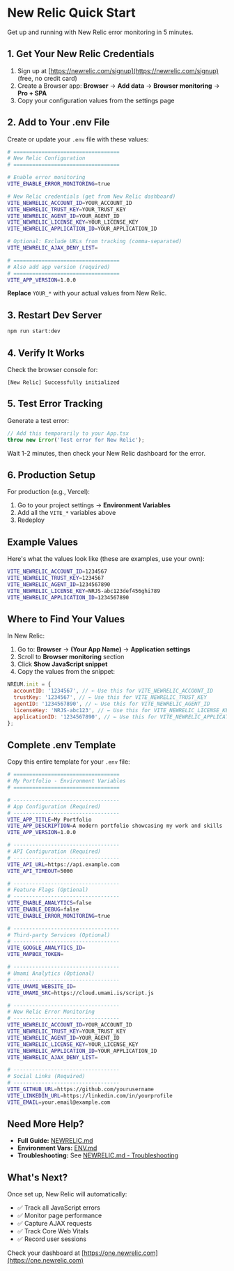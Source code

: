 # New Relic Quick Start

Get up and running with New Relic error monitoring in 5 minutes.

## 1. Get Your New Relic Credentials

1. Sign up at [https://newrelic.com/signup](https://newrelic.com/signup) (free, no credit card)
2. Create a Browser app: **Browser** → **Add data** → **Browser monitoring** → **Pro + SPA**
3. Copy your configuration values from the settings page

## 2. Add to Your .env File

Create or update your `.env` file with these values:

```bash
# ==================================
# New Relic Configuration
# ==================================

# Enable error monitoring
VITE_ENABLE_ERROR_MONITORING=true

# New Relic credentials (get from New Relic dashboard)
VITE_NEWRELIC_ACCOUNT_ID=YOUR_ACCOUNT_ID
VITE_NEWRELIC_TRUST_KEY=YOUR_TRUST_KEY
VITE_NEWRELIC_AGENT_ID=YOUR_AGENT_ID
VITE_NEWRELIC_LICENSE_KEY=YOUR_LICENSE_KEY
VITE_NEWRELIC_APPLICATION_ID=YOUR_APPLICATION_ID

# Optional: Exclude URLs from tracking (comma-separated)
VITE_NEWRELIC_AJAX_DENY_LIST=

# ==================================
# Also add app version (required)
# ==================================
VITE_APP_VERSION=1.0.0
```

**Replace** `YOUR_*` with your actual values from New Relic.

## 3. Restart Dev Server

```bash
npm run start:dev
```

## 4. Verify It Works

Check the browser console for:

```
[New Relic] Successfully initialized
```

## 5. Test Error Tracking

Generate a test error:

```typescript
// Add this temporarily to your App.tsx
throw new Error('Test error for New Relic');
```

Wait 1-2 minutes, then check your New Relic dashboard for the error.

## 6. Production Setup

For production (e.g., Vercel):

1. Go to your project settings → **Environment Variables**
2. Add all the `VITE_*` variables above
3. Redeploy

## Example Values

Here's what the values look like (these are examples, use your own):

```bash
VITE_NEWRELIC_ACCOUNT_ID=1234567
VITE_NEWRELIC_TRUST_KEY=1234567
VITE_NEWRELIC_AGENT_ID=1234567890
VITE_NEWRELIC_LICENSE_KEY=NRJS-abc123def456ghi789
VITE_NEWRELIC_APPLICATION_ID=1234567890
```

## Where to Find Your Values

In New Relic:

1. Go to: **Browser** → **(Your App Name)** → **Application settings**
2. Scroll to **Browser monitoring** section
3. Click **Show JavaScript snippet**
4. Copy the values from the snippet:

```javascript
NREUM.init = {
  accountID: '1234567', // ← Use this for VITE_NEWRELIC_ACCOUNT_ID
  trustKey: '1234567', // ← Use this for VITE_NEWRELIC_TRUST_KEY
  agentID: '1234567890', // ← Use this for VITE_NEWRELIC_AGENT_ID
  licenseKey: 'NRJS-abc123', // ← Use this for VITE_NEWRELIC_LICENSE_KEY
  applicationID: '1234567890', // ← Use this for VITE_NEWRELIC_APPLICATION_ID
};
```

## Complete .env Template

Copy this entire template for your `.env` file:

```bash
# ==================================
# My Portfolio - Environment Variables
# ==================================

# ----------------------------------
# App Configuration (Required)
# ----------------------------------
VITE_APP_TITLE=My Portfolio
VITE_APP_DESCRIPTION=A modern portfolio showcasing my work and skills
VITE_APP_VERSION=1.0.0

# ----------------------------------
# API Configuration (Required)
# ----------------------------------
VITE_API_URL=https://api.example.com
VITE_API_TIMEOUT=5000

# ----------------------------------
# Feature Flags (Optional)
# ----------------------------------
VITE_ENABLE_ANALYTICS=false
VITE_ENABLE_DEBUG=false
VITE_ENABLE_ERROR_MONITORING=true

# ----------------------------------
# Third-party Services (Optional)
# ----------------------------------
VITE_GOOGLE_ANALYTICS_ID=
VITE_MAPBOX_TOKEN=

# ----------------------------------
# Umami Analytics (Optional)
# ----------------------------------
VITE_UMAMI_WEBSITE_ID=
VITE_UMAMI_SRC=https://cloud.umami.is/script.js

# ----------------------------------
# New Relic Error Monitoring
# ----------------------------------
VITE_NEWRELIC_ACCOUNT_ID=YOUR_ACCOUNT_ID
VITE_NEWRELIC_TRUST_KEY=YOUR_TRUST_KEY
VITE_NEWRELIC_AGENT_ID=YOUR_AGENT_ID
VITE_NEWRELIC_LICENSE_KEY=YOUR_LICENSE_KEY
VITE_NEWRELIC_APPLICATION_ID=YOUR_APPLICATION_ID
VITE_NEWRELIC_AJAX_DENY_LIST=

# ----------------------------------
# Social Links (Required)
# ----------------------------------
VITE_GITHUB_URL=https://github.com/yourusername
VITE_LINKEDIN_URL=https://linkedin.com/in/yourprofile
VITE_EMAIL=your.email@example.com
```

## Need More Help?

- **Full Guide:** [NEWRELIC.md](./NEWRELIC.md)
- **Environment Vars:** [ENV.md](./ENV.md)
- **Troubleshooting:** See [NEWRELIC.md - Troubleshooting](./NEWRELIC.md#troubleshooting)

## What's Next?

Once set up, New Relic will automatically:

- ✅ Track all JavaScript errors
- ✅ Monitor page performance
- ✅ Capture AJAX requests
- ✅ Track Core Web Vitals
- ✅ Record user sessions

Check your dashboard at [https://one.newrelic.com](https://one.newrelic.com)
